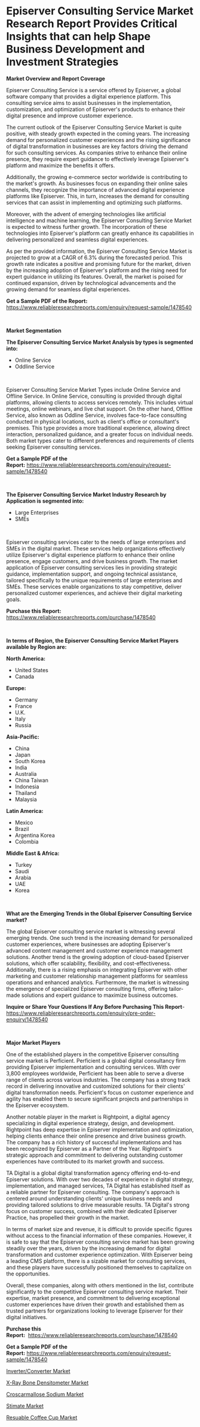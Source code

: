 <p><h1>Episerver Consulting Service Market Research Report Provides Critical Insights that can help Shape Business Development and Investment Strategies</h1></p><p><strong>Market Overview and Report Coverage</strong></p>
<p><p>Episerver Consulting Service is a service offered by Episerver, a global software company that provides a digital experience platform. This consulting service aims to assist businesses in the implementation, customization, and optimization of Episerver's products to enhance their digital presence and improve customer experience.</p><p>The current outlook of the Episerver Consulting Service Market is quite positive, with steady growth expected in the coming years. The increasing demand for personalized customer experiences and the rising significance of digital transformation in businesses are key factors driving the demand for such consulting services. As companies strive to enhance their online presence, they require expert guidance to effectively leverage Episerver's platform and maximize the benefits it offers.</p><p>Additionally, the growing e-commerce sector worldwide is contributing to the market's growth. As businesses focus on expanding their online sales channels, they recognize the importance of advanced digital experience platforms like Episerver. This, in turn, increases the demand for consulting services that can assist in implementing and optimizing such platforms.</p><p>Moreover, with the advent of emerging technologies like artificial intelligence and machine learning, the Episerver Consulting Service Market is expected to witness further growth. The incorporation of these technologies into Episerver's platform can greatly enhance its capabilities in delivering personalized and seamless digital experiences.</p><p>As per the provided information, the Episerver Consulting Service Market is projected to grow at a CAGR of 6.3% during the forecasted period. This growth rate indicates a positive and promising future for the market, driven by the increasing adoption of Episerver's platform and the rising need for expert guidance in utilizing its features. Overall, the market is poised for continued expansion, driven by technological advancements and the growing demand for seamless digital experiences.</p></p>
<p><strong>Get a Sample PDF of the Report:</strong> <a href="https://www.reliableresearchreports.com/enquiry/request-sample/1478540">https://www.reliableresearchreports.com/enquiry/request-sample/1478540</a></p>
<p>&nbsp;</p>
<p><strong>Market Segmentation</strong></p>
<p><strong>The Episerver Consulting Service Market Analysis by types is segmented into:</strong></p>
<p><ul><li>Online Service</li><li>Oddline Service</li></ul></p>
<p>&nbsp;</p>
<p><p>Episerver Consulting Service Market Types include Online Service and Offline Service. In Online Service, consulting is provided through digital platforms, allowing clients to access services remotely. This includes virtual meetings, online webinars, and live chat support. On the other hand, Offline Service, also known as Oddline Service, involves face-to-face consulting conducted in physical locations, such as client's office or consultant's premises. This type provides a more traditional experience, allowing direct interaction, personalized guidance, and a greater focus on individual needs. Both market types cater to different preferences and requirements of clients seeking Episerver consulting services.</p></p>
<p><strong>Get a Sample PDF of the Report:</strong>&nbsp;<a href="https://www.reliableresearchreports.com/enquiry/request-sample/1478540">https://www.reliableresearchreports.com/enquiry/request-sample/1478540</a></p>
<p>&nbsp;</p>
<p><strong>The Episerver Consulting Service Market Industry Research by Application is segmented into:</strong></p>
<p><ul><li>Large Enterprises</li><li>SMEs</li></ul></p>
<p>&nbsp;</p>
<p><p>Episerver consulting services cater to the needs of large enterprises and SMEs in the digital market. These services help organizations effectively utilize Episerver's digital experience platform to enhance their online presence, engage customers, and drive business growth. The market application of Episerver consulting services lies in providing strategic guidance, implementation support, and ongoing technical assistance, tailored specifically to the unique requirements of large enterprises and SMEs. These services enable organizations to stay competitive, deliver personalized customer experiences, and achieve their digital marketing goals.</p></p>
<p><strong>Purchase this Report:</strong>&nbsp; <a href="https://www.reliableresearchreports.com/purchase/1478540">https://www.reliableresearchreports.com/purchase/1478540</a></p>
<p>&nbsp;</p>
<p><strong>In terms of Region, the Episerver Consulting Service Market Players available by Region are:</strong></p>
<p>
    <p> <strong> North America: </strong>
        <ul>
            <li>United States</li>
            <li>Canada</li>
        </ul>
        </p> 
    <p> <strong> Europe: </strong>
        <ul>
            <li>Germany</li>
            <li>France</li>
            <li>U.K.</li>
            <li>Italy</li>
            <li>Russia</li>
        </ul>
        </p> 
    <p> <strong> Asia-Pacific: </strong>
        <ul>
            <li>China</li>
            <li>Japan</li>
            <li>South Korea</li>
            <li>India</li>
            <li>Australia</li>
            <li>China Taiwan</li>
            <li>Indonesia</li>
            <li>Thailand</li>
            <li>Malaysia</li>
        </ul>
        </p> 
    <p> <strong> Latin America: </strong>
        <ul>
            <li>Mexico</li>
            <li>Brazil</li>
            <li>Argentina Korea</li>
            <li>Colombia</li>
        </ul>
        </p> 
    <p> <strong> Middle East & Africa: </strong>
        <ul>
            <li>Turkey</li>
            <li>Saudi</li>
            <li>Arabia</li>
            <li>UAE</li>
            <li>Korea</li>
        </ul>
    </p>
    </p>
<p>&nbsp;</p>
<p><strong>What are the Emerging Trends in the Global Episerver Consulting Service market?</strong></p>
<p><p>The global Episerver consulting service market is witnessing several emerging trends. One such trend is the increasing demand for personalized customer experiences, where businesses are adopting Episerver's advanced content management and customer experience management solutions. Another trend is the growing adoption of cloud-based Episerver solutions, which offer scalability, flexibility, and cost-effectiveness. Additionally, there is a rising emphasis on integrating Episerver with other marketing and customer relationship management platforms for seamless operations and enhanced analytics. Furthermore, the market is witnessing the emergence of specialized Episerver consulting firms, offering tailor-made solutions and expert guidance to maximize business outcomes.</p></p>
<p><strong>Inquire or Share Your Questions If Any Before Purchasing This Report</strong>- <a href="https://www.reliableresearchreports.com/enquiry/pre-order-enquiry/1478540">https://www.reliableresearchreports.com/enquiry/pre-order-enquiry/1478540</a></p>
<p>&nbsp;</p>
<p><strong>Major Market Players</strong></p>
<p><p>One of the established players in the competitive Episerver consulting service market is Perficient. Perficient is a global digital consultancy firm providing Episerver implementation and consulting services. With over 3,800 employees worldwide, Perficient has been able to serve a diverse range of clients across various industries. The company has a strong track record in delivering innovative and customized solutions for their clients' digital transformation needs. Perficient's focus on customer experience and agility has enabled them to secure significant projects and partnerships in the Episerver ecosystem.</p><p>Another notable player in the market is Rightpoint, a digital agency specializing in digital experience strategy, design, and development. Rightpoint has deep expertise in Episerver implementation and optimization, helping clients enhance their online presence and drive business growth. The company has a rich history of successful implementations and has been recognized by Episerver as a Partner of the Year. Rightpoint's strategic approach and commitment to delivering outstanding customer experiences have contributed to its market growth and success.</p><p>TA Digital is a global digital transformation agency offering end-to-end Episerver solutions. With over two decades of experience in digital strategy, implementation, and managed services, TA Digital has established itself as a reliable partner for Episerver consulting. The company's approach is centered around understanding clients' unique business needs and providing tailored solutions to drive measurable results. TA Digital's strong focus on customer success, combined with their dedicated Episerver Practice, has propelled their growth in the market.</p><p>In terms of market size and revenue, it is difficult to provide specific figures without access to the financial information of these companies. However, it is safe to say that the Episerver consulting service market has been growing steadily over the years, driven by the increasing demand for digital transformation and customer experience optimization. With Episerver being a leading CMS platform, there is a sizable market for consulting services, and these players have successfully positioned themselves to capitalize on the opportunities.</p><p>Overall, these companies, along with others mentioned in the list, contribute significantly to the competitive Episerver consulting service market. Their expertise, market presence, and commitment to delivering exceptional customer experiences have driven their growth and established them as trusted partners for organizations looking to leverage Episerver for their digital initiatives.</p></p>
<p><strong>Purchase this Report:</strong>&nbsp;&nbsp;<a href="https://www.reliableresearchreports.com/purchase/1478540">https://www.reliableresearchreports.com/purchase/1478540</a></p>
<p></p>
<p><strong>Get a Sample PDF of the Report:</strong>&nbsp;<a href="https://www.reliableresearchreports.com/enquiry/request-sample/1478540">https://www.reliableresearchreports.com/enquiry/request-sample/1478540</a></p>
<p><p><a href="https://www.linkedin.com/pulse/inverterconverter-market-research-report-unlocks-analysis/">Inverter/Converter Market</a></p><p><a href="https://www.linkedin.com/pulse/x-ray-bone-densitometer-market-size-share-global-analysis/">X-Ray Bone Densitometer Market</a></p><p><a href="https://www.linkedin.com/pulse/croscarmallose-sodium-market-size-growth-forecast-from/">Croscarmallose Sodium Market</a></p><p><a href="https://medium.com/@othamcclure/stimate-market-exploring-market-share-market-trends-and-future-growth-4be9a4c2a714">Stimate Market</a></p><p><a href="https://medium.com/@marinaieme/resuable-coffee-cup-market-furnishes-information-on-market-share-market-trends-and-market-growth-141726b5294e">Resuable Coffee Cup Market</a></p></p>